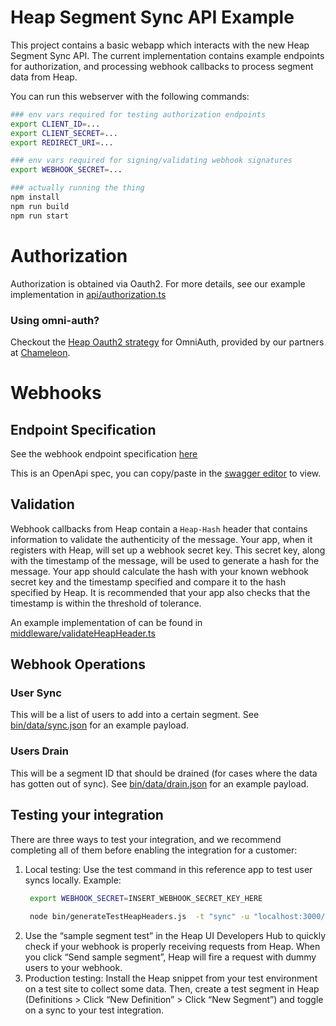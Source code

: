 # Heap Segment Sync API Example

This project contains a basic webapp which interacts with the new Heap Segment Sync API. The current implementation contains example endpoints for authorization, and processing webhook callbacks to process segment data from Heap. 

You can run this webserver with the following commands:

```bash
### env vars required for testing authorization endpoints
export CLIENT_ID=...
export CLIENT_SECRET=...
export REDIRECT_URI=...

### env vars required for signing/validating webhook signatures
export WEBHOOK_SECRET=...

### actually running the thing
npm install
npm run build
npm run start
```

# Authorization

Authorization is obtained via Oauth2. For more details, see our example implementation in [api/authorization.ts](./api/authorization.ts)

### Using omni-auth?

Checkout the [Heap Oauth2 strategy](https://github.com/chamaeleonidae/omniauth-heap) for OmniAuth, provided by our partners at [Chameleon](https://www.trychameleon.com/).

# Webhooks

## Endpoint Specification

See the webhook endpoint specification [here](./webhook_spec.yaml)

This is an OpenApi spec, you can copy/paste in the [swagger editor](https://editor.swagger.io/) to view.

## Validation

Webhook callbacks from Heap contain a `Heap-Hash` header that contains information to validate the authenticity of the message. Your app, when it registers with Heap, will set up a webhook secret key. This secret key, along with the timestamp of the message, will be used to generate a hash for the message.
Your app should calculate the hash with your known webhook secret key and the timestamp specified and compare it to the hash specified by Heap.
It is recommended that your app also checks that the timestamp is within the threshold of tolerance.

An example implementation of can be found in [middleware/validateHeapHeader.ts](./middleware/validateHeapHeader.ts)

## Webhook Operations

### User Sync

This will be a list of users to add into a certain segment. See [bin/data/sync.json](./bin/data/sync.json) for an example payload.

### Users Drain

This will be a segment ID that should be drained (for cases where the data has gotten out of sync).  See [bin/data/drain.json](./bin/data/drain.json) for an example payload.

## Testing your integration

There are three ways to test your integration, and we recommend completing all of them before enabling the integration for a customer:

1. Local testing: Use the test command in this reference app to test user syncs locally. Example:
   ```bash
    export WEBHOOK_SECRET=INSERT_WEBHOOK_SECRET_KEY_HERE
    
    node bin/generateTestHeapHeaders.js  -t "sync" -u "localhost:3000/users_sync"
   ```
2. Use the “sample segment test” in the Heap UI Developers Hub to quickly check if your webhook is properly receiving requests from Heap.
   When you click “Send sample segment”, Heap will fire a request with dummy users to your webhook.
3. Production testing: Install the Heap snippet from your test environment on a test site to collect some data. Then, create a test segment in Heap (Definitions > Click “New Definition” > Click “New Segment”) and toggle on a sync to your test integration.

